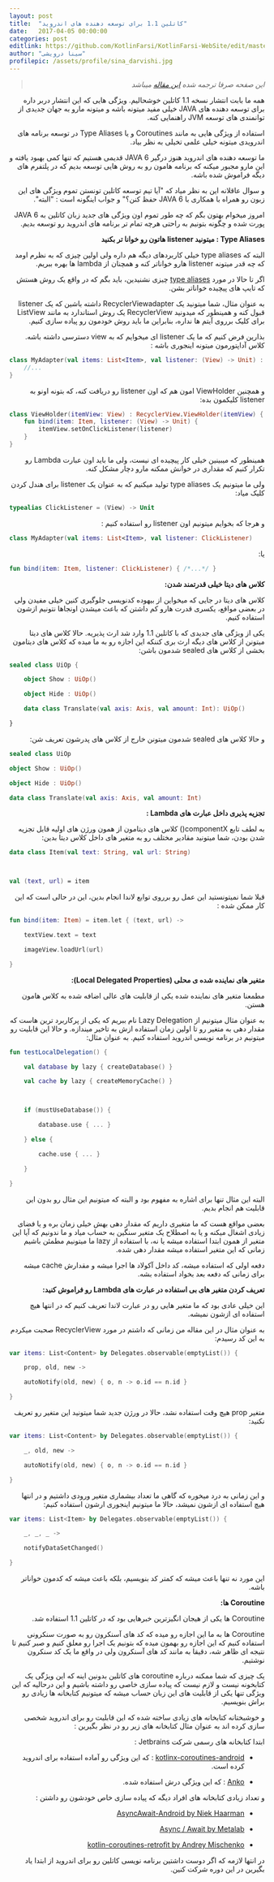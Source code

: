 ```yaml
---
layout: post
title:  "کاتلین 1.1 برای توسعه دهنده های اندروید"
date:   2017-04-05 00:00:00
categories: post
editlink: https://github.com/KotlinFarsi/KotlinFarsi-WebSite/edit/master/_posts/2017-4-5-kotlin-1-1-is-also-for-android-developers/2017-4-5-kotlin-1-1-is-also-for-android-developers.md
author: "سینا درویشی"
profilepic: /assets/profile/sina_darvishi.jpg
---
```


<div dir="rtl" markdown="1">

>  _این صفحه صرفا ترجمه شده [این مقاله](https://blog.jetbrains.com/kotlin/2017/04/kotlin-1-1-is-also-for-android-developers/) میباشد_ 

همه ما بابت انتشار نسخه 1.1 کاتلین خوشحالیم. ویژگی هایی که این انتشار دربر داره برای توسعه دهنده های JAVA خیلی مفید میتونه باشه و میتونه مارو به جهان جدیدی از توانمندی های توسعه JVM راهنمایی کنه.

استفاده از ویژگی هایی به مانند Coroutines و یا  Type Aliases در توسعه برنامه های اندرویدی میتونه خیلی علمی تخیلی به نظر بیاد.

ما توسعه دهنده های اندروید هنوز درگیر JAVA 6 قدیمی هستیم که تنها کمی بهبود یافته و این مارو مجبور میکنه که برنامه هامون رو به روش هایی توسعه بدیم که در پلتفرم های دیگه فراموش شده باشه.

و سوال عاقلانه این به نظر میاد که "آیا تیم توسعه کاتلین تونستن تموم ویژگی های این زبون رو همراه با همکاری با JAVA 6 حفظ کنن؟" و جواب اینگونه است : "البته".

امروز میخوام بهتون بگم که چه طور تموم اون ویژگی های جدید زبان کاتلین به JAVA 6 پورت شده و چگونه بتونیم به راحتی هرچه تمام تر برنامه های اندروید رو توسعه بدیم.



**Type Aliases : میتونید listener هاتون رو خوانا تر بکنید**

البته که type aliases خیلی کاربردهای دیگه هم داره ولی اولین چیزی که به نظرم اومد که چه قدر میتونه listener هارو خواناتر کنه و همچنان از lambda ها بهره ببریم.

اگر تا حالا در مورد [type aliases](https://github.com/Kotlin/KEEP/issues/4) چیزی نشنیدین، باید بگم که در واقع یک روش هستش که تایپ های پیچیده خواناتر بشن.

به عنوان مثال، شما میتونید یک RecyclerViewadapter داشته باشین که یک listener قبول کنه و همینطور که میدونید RecyclerView یک روش استاندارد به مانند ListView برای کلیک برروی آیتم ها نداره، بنابراین ما باید روش خودمون رو پیاده سازی کنیم.

بذارین فرض کنیم که ما یک listener ای میخوایم که به view دسترسی داشته باشه. کلاس آداپتورمون میتونه اینجوری باشه :
</div>


```kotlin
class MyAdapter(val items: List<Item>, val listener: (View) -> Unit) : RecyclerView.Adapter<MyAdapter.ViewHolder>() {
    //...
}
```


<div dir="rtl" markdown="1">

و همچنین ViewHolder امون هم که اون listener رو دریافت کنه، که بتونه اونو به listener کلیکمون بده:

</div>


```kotlin
class ViewHolder(itemView: View) : RecyclerView.ViewHolder(itemView) {
    fun bind(item: Item, listener: (View) -> Unit) {
        itemView.setOnClickListener(listener)
    }
}
```

<div dir="rtl" markdown="1">

همینطور که میبینین خیلی کار پیچیده ای نیست، ولی ما باید اون عبارت Lambda رو تکرار کنیم که مقداری در خوانش ممکنه مارو دچار مشکل کنه.

ولی ما میتونیم یک type aliases تولید میکنیم که به عنوان یک listener برای هندل کردن کلیک میاد:

</div>

```kotlin
typealias ClickListener = (View) -> Unit
```

<div dir="rtl" markdown="1">

و هرجا که بخوایم میتونیم اون listener رو استفاده کنیم :

</div>

```kotlin
class MyAdapter(val items: List<Item>, val listener: ClickListener)
```
<div dir="rtl" markdown="1">

یا:

</div>

```kotlin
fun bind(item: Item, listener: ClickListener) { /*...*/ }
```

<div dir="rtl" markdown="1">

**کلاس های دیتا خیلی قدرتمند شدن:**

کلاس های دیتا در جایی که میخواین از بیهوده کدنویسی جلوگیری کنین خیلی مفیدن ولی در بعضی مواقع، یکسری قدرت هارو کم داشتن که باعث میشدن اونجاها نتونیم ازشون استفاده کنیم.

یکی از ویژگی های جدیدی که با کاتلین 1.1 وارد شد ارث پذیریه. حالا کلاس های دیتا میتونن از کلاس های دیگه ارث بری کننکه این اجازه رو به ما میده که کلاس های دیتامون بخشی از کلاس های sealed شدمون باشن:

</div>

```kotlin
sealed class UiOp {

    object Show : UiOp()

    object Hide : UiOp()

    data class Translate(val axis: Axis, val amount: Int): UiOp()

}
```
<div dir="rtl" markdown="1">

و حالا کلاس های sealed شدمون میتونن خارج از کلاس های پدرشون تعریف شن:

</div>


```kotlin
sealed class UiOp

object Show : UiOp()

object Hide : UiOp()

data class Translate(val axis: Axis, val amount: Int)
```


<div dir="rtl" markdown="1">

**تجزیه پذیری داخل عبارت های Lambda :**



به لطف تابع componentX() کلاس های دیتامون از همون ورژن های اولیه قابل تجزیه شدن بودن، شما میتونید مقادیر مختلف رو به متغیر های داخل کلاس دیتا بدین:

</div>

```kotlin
data class Item(val text: String, val url: String)



val (text, url) = item
```
<div dir="rtl" markdown="1">

قبلا شما نمیتونستید این عمل رو برروی توابع لاندا انجام بدین، این در حالی است که این کار ممکن شده :

</div>

```kotlin
fun bind(item: Item) = item.let { (text, url) ->

    textView.text = text

    imageView.loadUrl(url)

}
```

<div dir="rtl" markdown="1">

**متغیر های نماینده شده ی محلی (Local Delegated Properties):**

مطمعنا متغیر های نماینده شده یکی از قابلیت های عالی اضافه شده به کلاس هامون هستن.

به عنوان مثال میتونیم از Lazy Delegation نام ببریم که یکی از پرکاربرد ترین هاست  که مقدار دهی به متغیر رو تا اولین زمان استفاده ازش به تاخیر میندازه. و حالا این قابلیت رو میتونیم در برنامه نویسی اندروید استفاده کنیم. به عنوان مثال:

</div>


```kotlin
fun testLocalDelegation() {

    val database by lazy { createDatabase() }

    val cache by lazy { createMemoryCache() }



    if (mustUseDatabase()) {

        database.use { ... }

    } else {

        cache.use { ... }

    }

}
```

<div dir="rtl" markdown="1">

البته این مثال تنها برای اشاره به مفهوم بود و البته که میتونیم این مثال رو بدون این قابلیت هم انجام بدیم.

بعضی مواقع هست که ما متغیری داریم که مقدار دهی بهش خیلی زمان بره و یا فضای زیادی اشغال میکنه و یا به اصطلاح یک متغیر سنگین به حساب میاد و ما ندونیم که آیا این متغیر از همون ابتدا استفاده میشه یا نه، با استفاده از lazy ما میتونیم مطمئن باشیم زمانی که این متغیر استفاده میشه مقدار دهی شده.

دفعه اولی که استفاده میشه، کد داخل آکولاد ها اجرا میشه و مقدارش cache میشه برای زمانی که دفعه بعد بخواد استفاده بشه.

**تعریف کردن متغیر های بی استفاده در عبارت های Lambda رو فراموش کنید:**

این خیلی عادی بود که ما متغیر هایی رو در عبارت لاندا تعریف کنیم که در انتها هیچ استفاده ای ازشون نمیشه.

به عنوان مثال در این مقاله من زمانی که داشتم در مورد RecyclerView صحبت میکردم به این کد رسیدم:

</div>

```kotlin
var items: List<Content> by Delegates.observable(emptyList()) {

    prop, old, new ->

    autoNotify(old, new) { o, n -> o.id == n.id }

}
```
<div dir="rtl" markdown="1">

متغیر prop هیچ وقت استفاده نشد، حالا در ورژن جدید شما میتونید این متغیر رو تعریف نکنید:

</div>


```kotlin
var items: List<Content> by Delegates.observable(emptyList()) {

    _, old, new ->

    autoNotify(old, new) { o, n -> o.id == n.id }

}
```
<div dir="rtl" markdown="1">

و این زمانی به درد میخوره که گاهی ما تعداد بیشماری متغیر ورودی داشتیم و در انتها هیچ استفاده ای ازشون نمیشد، حالا ما میتونیم اینجوری ارشون استفاده کنیم:

</div>

```kotlin
var items: List<Item> by Delegates.observable(emptyList()) {

    _, _, _ ->

    notifyDataSetChanged()

}
```
<div dir="rtl" markdown="1">

این مورد نه تنها باعث میشه که کمتر کد بنویسیم، بلکه باعث میشه که کدمون خواناتر باشه.



**Coroutine ها:**

Coroutine ها یکی از هیجان انگیزترین خبرهایی بود که در کاتلین 1.1 استفاده شد.

Coroutine ها به ما این اجازه رو میده که کد های آسنکرون رو به صورت سنکرونی استفاده کنیم که این اجازه رو بهمون میده که بتونیم یک اجرا رو معلق کنیم و صبر کنیم تا نتیجه ای ظاهر شه، دقیقا به مانند کد های آسنکرون ولی در واقع ما یک کد سنکرون نوشتیم.

یک چیزی که شما ممکنه درباره coroutine های کاتلین بدونین اینه که این ویژگی یک کتابخونه نیست و لازم نیست که پیاده سازی خاصی رو داشته باشیم و این درحالیه که این ویژگی تنها یکی از قابلیت های این زبان حساب میشه که میتونیم کتابخانه ها زیادی رو براش بنویسیم.

و خوشبختانه کتابخانه های زیادی ساخته شده که این قابلیت رو برای اندروید شخصی سازی کرده اند به عنوان مثال کتابخانه های زیر رو در نظر بگیرین :

ابتدا کتابخانه های رسمی شرکت Jetbrains :

* [kotlinx-coroutines-android](https://github.com/Kotlin/kotlinx.coroutines/tree/master/ui/kotlinx-coroutines-android) : که این ویژگی رو آماده استفاده برای اندروید کرده است.

* [Anko](https://github.com/Kotlin/anko) : که این ویژگی درش استفاده شده.

و تعداد زیادی کتابخانه های افراد دیگه که پیاده سازی خاص خودشون رو داشتن :

* [AsyncAwait-Android by Niek Haarman](https://github.com/nhaarman/AsyncAwait-Android)

- [Async / Await by Metalab](https://github.com/metalabdesign/AsyncAwait)

* [kotlin-coroutines-retrofit by Andrey Mischenko](https://github.com/gildor/kotlin-coroutines-retrofit)

 

در انتها لازمه که اگر دوست داشتین برنامه نویسی کاتلین رو برای اندروید از ابتدا یاد بگیرین در این دوره شرکت کنین.

</div>

